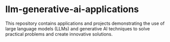 # llm-generative-ai-applications
This repository contains applications and projects demonstrating the use of large language models (LLMs) and generative AI techniques to solve practical problems and create innovative solutions.
